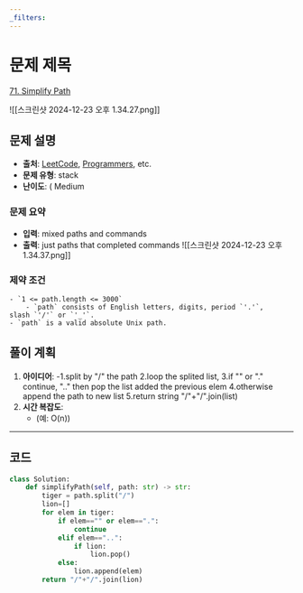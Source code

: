 ```yaml
---
_filters:
---
```


# 문제 제목
[71. Simplify Path](https://leetcode.com/problems/simplify-path/)

![[스크린샷 2024-12-23 오후 1.34.27.png]]

## 문제 설명
- **출처**: [LeetCode](https://leetcode.com), [Programmers](https://programmers.co.kr), etc.
- **문제 유형**: stack
- **난이도**: ( Medium


### 문제 요약
- **입력**: mixed paths and commands
- **출력**: just paths that completed commands
![[스크린샷 2024-12-23 오후 1.34.37.png]]


### 제약 조건
	- `1 <= path.length <= 3000`
		- `path` consists of English letters, digits, period `'.'`, slash `'/'` or `'_'`.
	- `path` is a valid absolute Unix path.


## 풀이 계획
1. **아이디어**: 
   -1.split by "/" the path
	2.loop the splited list,
	3.if "" or "." continue, ".." then pop the list added the previous elem
	4.otherwise append the path to new list
	5.return string "/"+"/".join(list)
1. **시간 복잡도**:
   - (예: O(n))

---

## 코드
```python
class Solution:
    def simplifyPath(self, path: str) -> str:
        tiger = path.split("/")
        lion=[]
        for elem in tiger:
            if elem=="" or elem==".":
                continue
            elif elem=="..":
                if lion:
                    lion.pop()
            else:
                lion.append(elem)
        return "/"+"/".join(lion)

            
